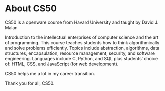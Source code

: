 # About CS50
CS50 is a openware course from Havard University and taught by David J. Malan

Introduction to the intellectual enterprises of computer science and the art of programming. This course teaches students
how to think algorithmically and solve problems efficiently. Topics include abstraction, algorithms, data structures,
encapsulation, resource management, security, and software engineering. Languages include C, Python, and SQL plus
students’ choice of: HTML, CSS, and JavaScript (for web development).

CS50 helps me a lot in my career transition.

Thank you for all, CS50.